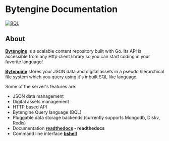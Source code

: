 # Bytengine Documentation

[![BQL](https://github.com/johnwilson/bytengine/raw/master/bql.png)](#bql.snippet)

## About

**[Bytengine](http://www.bytengine.io/ "Bytengine")** is a scalable content 
repository built with Go. Its API is accessible from any Http client library so 
you can start coding in your favorite language!

**[Bytengine](http://www.bytengine.io/ "Bytengine")** stores your JSON data and 
digital assets in a pseudo hierarchical file system which you query using it's 
inbuilt SQL like language.

Some of the server's features are:

* JSON data management
* Digital assets management
* HTTP based API
* Bytengine Query language (BQL)
* Pluggable data storage backends (currently supports Mongodb, Diskv, Redis)
* Documentation **[readthedocs](https://bytengine.readthedocs.org/en/latest/) - readthedocs**
* Command line interface **[bshell](http://github.com/johnwilson/bshell/ "bshell")**